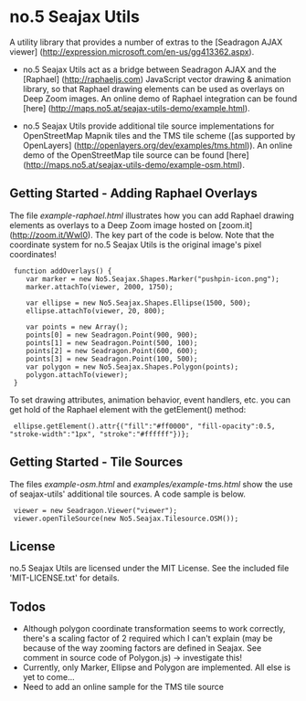 # no.5 Seajax Utils

A utility library that provides a number of extras to the [Seadragon AJAX viewer] (http://expression.microsoft.com/en-us/gg413362.aspx). 

* no.5 Seajax Utils act as a bridge between Seadragon AJAX and the [Raphael] (http://raphaeljs.com) JavaScript vector drawing & animation library, so that  Raphael drawing elements can be used as overlays on Deep Zoom images. An online
demo of Raphael integration can be found [here] (http://maps.no5.at/seajax-utils-demo/example.html).

* no.5 Seajax Utils provide additional tile source implementations for OpenStreetMap Mapnik tiles and the TMS tile
scheme ([as supported by OpenLayers] (http://openlayers.org/dev/examples/tms.html)). An online demo of the OpenStreetMap tile source can be found [here] (http://maps.no5.at/seajax-utils-demo/example-osm.html).

## Getting Started - Adding Raphael Overlays

The file _example-raphael.html_ illustrates how you can add Raphael drawing elements as overlays to a Deep Zoom image hosted on [zoom.it] (http://zoom.it/WwI0). The key part of the code is below. Note that the coordinate system for no.5 Seajax Utils is the original image's pixel coordinates! 

     function addOverlays() {
        var marker = new No5.Seajax.Shapes.Marker("pushpin-icon.png");
        marker.attachTo(viewer, 2000, 1750);

        var ellipse = new No5.Seajax.Shapes.Ellipse(1500, 500);    
        ellipse.attachTo(viewer, 20, 800);

        var points = new Array();
        points[0] = new Seadragon.Point(900, 900);
        points[1] = new Seadragon.Point(500, 100);
        points[2] = new Seadragon.Point(600, 600);
        points[3] = new Seadragon.Point(100, 500);
        var polygon = new No5.Seajax.Shapes.Polygon(points);
        polygon.attachTo(viewer);
     }

To set drawing attributes, animation behavior, event handlers, etc. you can get hold of the Raphael element with the getElement() method:

     ellipse.getElement().attr{("fill":"#ff0000", "fill-opacity":0.5, "stroke-width":"1px", "stroke":"#ffffff"})};

## Getting Started - Tile Sources

The files _example-osm.html_ and _examples/example-tms.html_ show the use of seajax-utils' additional tile
sources. A code sample is below.

     viewer = new Seadragon.Viewer("viewer");
     viewer.openTileSource(new No5.Seajax.Tilesource.OSM());

## License

no.5 Seajax Utils are licensed under the MIT License. See the included file 'MIT-LICENSE.txt'
for details.

## Todos
* Although polygon coordinate transformation seems to work correctly, there's a scaling factor of 2 required which I can't explain (may be because of the way zooming factors are defined in Seajax. See comment in source code of Polygon.js) -> investigate this!
* Currently, only Marker, Ellipse and Polygon are implemented. All else is yet to come...
* Need to add an online sample for the TMS tile source